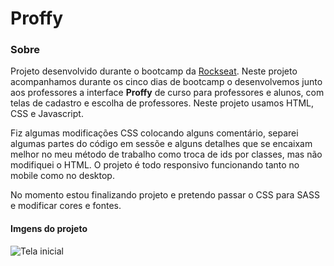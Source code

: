 # Proffy

### Sobre
Projeto desenvolvido durante o bootcamp da [Rockseat](https://rocketseat.com.br/). 
Neste projeto acompanhamos durante os cinco dias de bootcamp o desenvolvemos junto aos professores a interface <b>Proffy</b> de curso para professores e alunos, com telas de cadastro e escolha de professores. Neste projeto usamos HTML, CSS e Javascript.

Fiz algumas modificações CSS colocando alguns comentário, separei algumas partes do código em sessõe e alguns detalhes que se encaixam melhor no meu método de trabalho como troca de ids por classes, mas não modifiquei o HTML. O projeto é todo responsivo funcionando tanto no mobile como no desktop.

No momento estou finalizando projeto e pretendo passar o CSS para SASS e modificar cores e fontes.

#### Imgens do projeto

![Tela inicial](imagens/readme-img/home.jpg)
